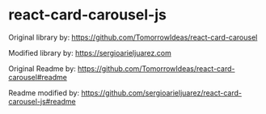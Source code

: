 # react-card-carousel-js

Original library by: 
https://github.com/TomorrowIdeas/react-card-carousel 

Modified library by:
https://sergioarieljuarez.com

Original Readme by: 
https://github.com/TomorrowIdeas/react-card-carousel#readme

Readme modified by:
https://github.com/sergioarieljuarez/react-card-carousel-js#readme